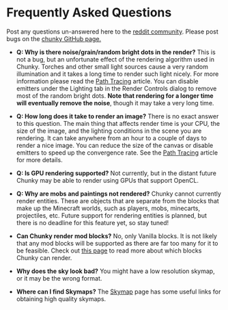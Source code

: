 Frequently Asked Questions
==========================

Post any questions un-answered here to the [reddit community][0].
Please post bugs on the [chunky GitHub page.][1]

* **Q: Why is there noise/grain/random bright dots in the render?**
  This is not a bug, but an unfortunate effect of the rendering algorithm used
  in Chunky. Torches and other small light sources cause a very random
  illumination and it takes a long time to render such light nicely. For more
  information please read the [Path Tracing](/path_tracing.html) article. You can disable
  emitters under the Lighting tab in the Render Controls dialog to remove most
  of the random bright dots.  **Note that rendering for a longer time will
  eventually remove the noise**, though it may take a very long time.

* **Q: How long does it take to render an image?**
  There is no exact answer to this question. The main thing that affects render
  time is your CPU, the size of the image, and the lighting conditions in the
  scene you are rendering. It can take anywhere from an hour to a couple of
  days to render a nice image. You can reduce the size of the canvas or disable
  emitters to speed up the convergence rate. See the [Path Tracing](/path_tracing.html) article for
  more details.

* **Q: Is GPU rendering supported?**
  Not currently, but in the distant future Chunky may be able to render using
  GPUs that support OpenCL.

* **Q: Why are mobs and paintings not rendered?**
  Chunky cannot currently render entities. These are objects that are separate from the blocks that make up the Minecraft worlds, such as players, mobs, minecarts, projectiles, etc. Future support for rendering entities is planned, but there is no deadline for this feature yet, so stay tuned!

* **Can Chunky render mod blocks?**
  No, only Vanilla blocks. It is not likely that any mod blocks will be supported as there are far too many for it to be feasible. Check out [this page][4] to read more about which blocks Chunky can render.

* **Why does the sky look bad?**
  You might have a low resolution skymap, or it may be the wrong format.

* **Where can I find Skymaps?**
  The [Skymap][3] page has some useful links for obtaining high quality skymaps.


[0]:http://www.reddit.com/r/chunky
[1]:https://github.com/llbit/chunky/issues
[3]:/skymaps.html
[4]:minecraft_compatibility.html
